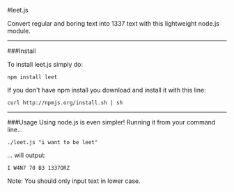 #leet.js

Convert regular and boring text into 1337 text with this lightweight node.js module.

***
###Install

To install leet.js simply do:

    npm install leet

If you don't have npm install you download and install it with this line:

    curl http://npmjs.org/install.sh | sh

***
###Usage
Using node.js is even simpler! Running it from your command line...

    ./leet.js "i want to be leet"

... will output:

    I W4N7 70 B3 1337ORZ

Note: You should only input text in lower case.
